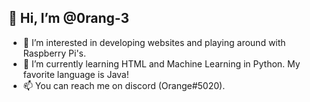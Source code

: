 ## 👋 Hi, I’m @0rang-3
- 👀 I’m interested in developing websites and playing around with Raspberry Pi's.
- 🌱 I’m currently learning HTML and Machine Learning in Python. My favorite language is Java!
- 📫 You can reach me on discord (Orange#5020).

<!---
0rang-3/0rang-3 is a ✨ special ✨ repository because its `README.md` (this file) appears on your GitHub profile.
You can click the Preview link to take a look at your changes.
--->
